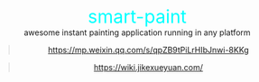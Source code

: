 <center>
	<font color='cyan' size='6'>smart-paint</font>
<center>
<center>awesome instant painting application running in any platform</center>

> https://mp.weixin.qq.com/s/qpZB9tPiLrHIbJnwi-8KKg

> https://wiki.jikexueyuan.com/
